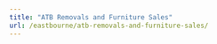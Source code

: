 ```yaml
---
title: "ATB Removals and Furniture Sales"
url: /eastbourne/atb-removals-and-furniture-sales/
---
```

